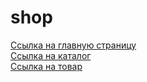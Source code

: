 # shop
<a href="https://iuliiasoboleva.github.io/shop/index"> Ссылка на главную страницу </a><br>
<a href="https://iuliiasoboleva.github.io/shop/catalog"> Ссылка на каталог </a><br>
<a href="https://iuliiasoboleva.github.io/shop/product-page"> Ссылка на товар </a><br>
